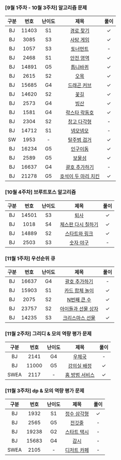 ### **[9월 1주차 - 10월 3주차]** 알고리즘 문제
| 구분 | 번호 | 난이도 |   제목   | 풀이 |
|:---:|:---:|:---:|:-----------------:|:---:|
| BJ | 11403 | S1  |    [경로 찾기](https://www.acmicpc.net/problem/11403)    |  ✓  |
| BJ | 3085 | S3  |    [사탕 게임](https://www.acmicpc.net/problem/3085)    |  ✓  |
| BJ | 1057 | S3  |    [토너먼트](https://www.acmicpc.net/problem/1057)    |  -  |
| BJ | 2468 | S1  |    [안전 영역](https://www.acmicpc.net/problem/2468)    |  ✓  |
| BJ | 14891 | G5  |    [톱니바퀴](https://www.acmicpc.net/problem/14891)    |  ✓  |
| BJ | 2615 | S2  |    [오목](https://www.acmicpc.net/problem/2615)    |  ✓  |
| BJ | 15685 | G4  |    [드래곤 커브](https://www.acmicpc.net/problem/15685)    |  ✓  |
| BJ | 14620 | S2  |    [꽃길](https://www.acmicpc.net/problem/14620)    |  ✓  |
| BJ | 2573 | G4  |    [빙산](https://www.acmicpc.net/problem/2573)    |   ✓  |
| BJ | 1581 | G4  |    [락스타 락동호](https://www.acmicpc.net/problem/1581)    |   ✓  |
| BJ | 2304 | S2  |    [창고 다각형](https://www.acmicpc.net/problem/2304)    |  -  |
| BJ | 14712 | S1  |    [넴모넴모](https://www.acmicpc.net/problem/14712)    |   -  |
| SW | 1953 | -  |    [탈주범 검거](https://swexpertacademy.com/main/code/problem/problemSolverCodeDetail.do)    |  ✓  |
| BJ | 16234 | G5  |    [인구이동](https://www.acmicpc.net/problem/16234)    |   ✓  |
| BJ | 2589 | G5  |    [보물섬](https://www.acmicpc.net/problem/2589)    |   ✓  |
| BJ | 16637 | G4  |    [괄호 추가하기](https://www.acmicpc.net/problem/16637)    |   -  |
| BJ | 21278 | G5  |    [호석이 두 마리 치킨](https://www.acmicpc.net/problem/21278)    |   ✓  |

### **[10월 4주차]** 브루트포스 알고리즘
| 구분 | 번호 | 난이도 |   제목   | 풀이 |
|:---:|:---:|:---:|:-----------------:|:---:|
| BJ | 14501 | S3  |  [퇴사](https://www.acmicpc.net/problem/14501)   |   ✓  |
| BJ | 1018 | S4 |  [체스판 다시 칠하기](https://www.acmicpc.net/problem/1018)   |   ✓  |
| BJ | 14889 | S2  |  [스타트와 링크](https://www.acmicpc.net/problem/14889)   |   ✓  |
| BJ | 2503 | S3  |  [숫자 야구](https://www.acmicpc.net/problem/2503)   |   -  |


### **[11월 1주차]** 우선순위 큐 
| 구분 | 번호 | 난이도 |   제목   | 풀이 |
|:---:|:---:|:---:|:-----------------:|:---:|
| BJ | 16637 | G4  |    [괄호 추가하기](https://www.acmicpc.net/problem/16637)    |   -  |
| BJ | 15903 | S1  |    [카드 합체 놀이](https://www.acmicpc.net/problem/15903)    |   ✓  |
| BJ | 2075 | S2 |    [N번째 큰 수](https://www.acmicpc.net/problem/2075)    |   ✓  |
| BJ | 23757 | S2  |    [아이들과 선물 상자](https://www.acmicpc.net/problem/23757)    |   ✓  |
| BJ | 14235 | S3  |    [크리스마스 선물](https://www.acmicpc.net/problem/14235)    |   ✓  |

### **[11월 2주차]** 그리디 & 모의 역량 평가 문제
| 구분 | 번호 | 난이도 |   제목   | 풀이 |
|:---:|:---:|:---:|:-----------------:|:---:|
| BJ | 2141 | G4  |    [우체국](https://www.acmicpc.net/problem/2141)    |   -  |
| BJ | 11000 | G5  |    [강의실 배정](https://www.acmicpc.net/problem/11000)    |   ✓   |
| SWEA | 2117 | - |    [홈 방범 서비스](https://swexpertacademy.com/main/code/problem/problemList.do?contestProbId=&categoryId=&categoryType=&problemTitle=%EB%AA%A8%EC%9D%98&orderBy=FIRST_REG_DATETIME&selectCodeLang=ALL&select-1=&pageSize=10&pageIndex=2#none)    |   ✓   |

### **[11월 3주차]** dp & 모의 역량 평가 문제
| 구분 | 번호 | 난이도 |   제목   | 풀이 |
|:---:|:---:|:---:|:-----------------:|:---:|
| BJ | 1932 | S1 |    [정수 삼각형](https://www.acmicpc.net/problem/1932)    |  ✓  |
| BJ | 2565 | G5  |    [전깃줄](https://www.acmicpc.net/problem/2565)    |   -   |
| BJ | 19238 | G2 |    [스타트 택시](https://www.acmicpc.net/problem/19238)    |   -   |
| BJ | 15683 | G4 |    [감시](https://www.acmicpc.net/problem/15683)    |   -   |
| SWEA | 2105 | - |    [디저트 카페](https://swexpertacademy.com/main/code/problem/problemDetail.do?contestProbId=AV5VwAr6APYDFAWu&)    |   -   |
